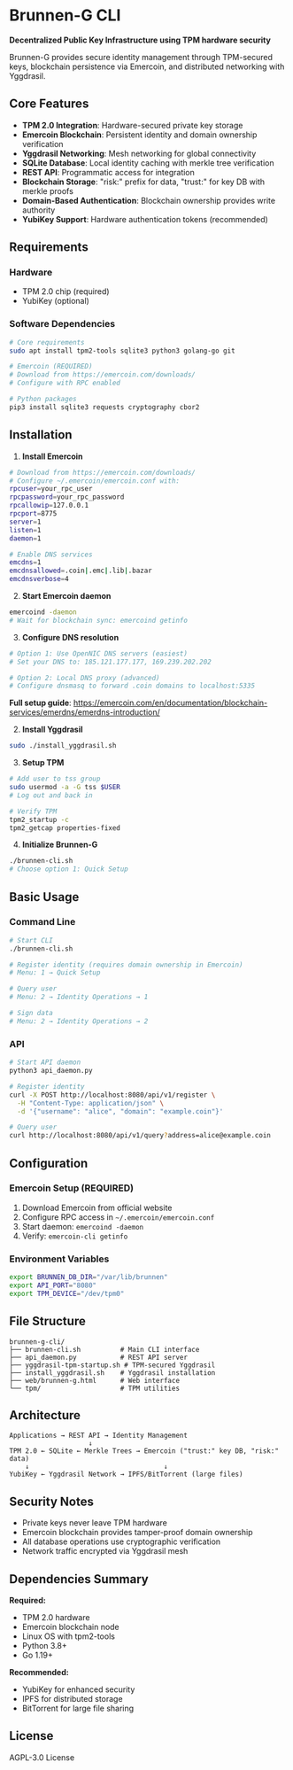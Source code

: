 # Brunnen-G CLI

**Decentralized Public Key Infrastructure using TPM hardware security**

Brunnen-G provides secure identity management through TPM-secured keys, blockchain persistence via Emercoin, and distributed networking with Yggdrasil.

## Core Features

- **TPM 2.0 Integration**: Hardware-secured private key storage
- **Emercoin Blockchain**: Persistent identity and domain ownership verification  
- **Yggdrasil Networking**: Mesh networking for global connectivity
- **SQLite Database**: Local identity caching with merkle tree verification
- **REST API**: Programmatic access for integration
- **Blockchain Storage**: "risk:" prefix for data, "trust:" for key DB with merkle proofs
- **Domain-Based Authentication**: Blockchain ownership provides write authority
- **YubiKey Support**: Hardware authentication tokens (recommended)

## Requirements

### Hardware
- TPM 2.0 chip (required)
- YubiKey (optional)

### Software Dependencies
```bash
# Core requirements
sudo apt install tpm2-tools sqlite3 python3 golang-go git

# Emercoin (REQUIRED)
# Download from https://emercoin.com/downloads/
# Configure with RPC enabled

# Python packages
pip3 install sqlite3 requests cryptography cbor2
```

## Installation

1. **Install Emercoin**
```bash
# Download from https://emercoin.com/downloads/
# Configure ~/.emercoin/emercoin.conf with:
rpcuser=your_rpc_user
rpcpassword=your_rpc_password
rpcallowip=127.0.0.1
rpcport=8775
server=1
listen=1
daemon=1

# Enable DNS services
emcdns=1
emcdnsallowed=.coin|.emc|.lib|.bazar
emcdnsverbose=4
```

2. **Start Emercoin daemon**
```bash
emercoind -daemon
# Wait for blockchain sync: emercoind getinfo
```

3. **Configure DNS resolution**
```bash
# Option 1: Use OpenNIC DNS servers (easiest)
# Set your DNS to: 185.121.177.177, 169.239.202.202

# Option 2: Local DNS proxy (advanced)
# Configure dnsmasq to forward .coin domains to localhost:5335
```

**Full setup guide**: https://emercoin.com/en/documentation/blockchain-services/emerdns/emerdns-introduction/

2. **Install Yggdrasil**
```bash
sudo ./install_yggdrasil.sh
```

3. **Setup TPM**
```bash
# Add user to tss group
sudo usermod -a -G tss $USER
# Log out and back in

# Verify TPM
tpm2_startup -c
tpm2_getcap properties-fixed
```

4. **Initialize Brunnen-G**
```bash
./brunnen-cli.sh
# Choose option 1: Quick Setup
```

## Basic Usage

### Command Line
```bash
# Start CLI
./brunnen-cli.sh

# Register identity (requires domain ownership in Emercoin)
# Menu: 1 → Quick Setup

# Query user
# Menu: 2 → Identity Operations → 1

# Sign data
# Menu: 2 → Identity Operations → 2
```

### API
```bash
# Start API daemon
python3 api_daemon.py

# Register identity
curl -X POST http://localhost:8080/api/v1/register \
  -H "Content-Type: application/json" \
  -d '{"username": "alice", "domain": "example.coin"}'

# Query user
curl http://localhost:8080/api/v1/query?address=alice@example.coin
```

## Configuration

### Emercoin Setup (REQUIRED)
1. Download Emercoin from official website
2. Configure RPC access in `~/.emercoin/emercoin.conf`
3. Start daemon: `emercoind -daemon`
4. Verify: `emercoin-cli getinfo`

### Environment Variables
```bash
export BRUNNEN_DB_DIR="/var/lib/brunnen"
export API_PORT="8080"
export TPM_DEVICE="/dev/tpm0"
```

## File Structure

```
brunnen-g-cli/
├── brunnen-cli.sh          # Main CLI interface
├── api_daemon.py           # REST API server
├── yggdrasil-tpm-startup.sh # TPM-secured Yggdrasil
├── install_yggdrasil.sh    # Yggdrasil installation
├── web/brunnen-g.html      # Web interface
└── tpm/                    # TPM utilities
```

## Architecture

```
Applications → REST API → Identity Management
                    ↓
TPM 2.0 ← SQLite ← Merkle Trees → Emercoin ("trust:" key DB, "risk:" data)
    ↓                                  ↓
YubiKey ← Yggdrasil Network → IPFS/BitTorrent (large files)
```

## Security Notes

- Private keys never leave TPM hardware
- Emercoin blockchain provides tamper-proof domain ownership
- All database operations use cryptographic verification
- Network traffic encrypted via Yggdrasil mesh

## Dependencies Summary

**Required:**
- TPM 2.0 hardware
- Emercoin blockchain node
- Linux OS with tpm2-tools
- Python 3.8+
- Go 1.19+

**Recommended:**
- YubiKey for enhanced security
- IPFS for distributed storage
- BitTorrent for large file sharing

## License

AGPL-3.0 License
